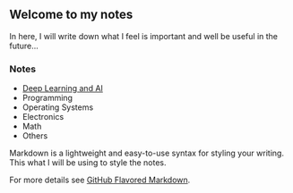 ## Welcome to my notes

In here, I will write down what I feel is important and well be useful in the future...

### Notes

  - [Deep Learning and AI](http://jbtis.github.io/notes/ai/)
  - Programming
  - Operating Systems
  - Electronics
  - Math
  - Others

Markdown is a lightweight and easy-to-use syntax for styling your writing. This what I will be using to style the notes.

For more details see [GitHub Flavored Markdown](https://guides.github.com/features/mastering-markdown/).

